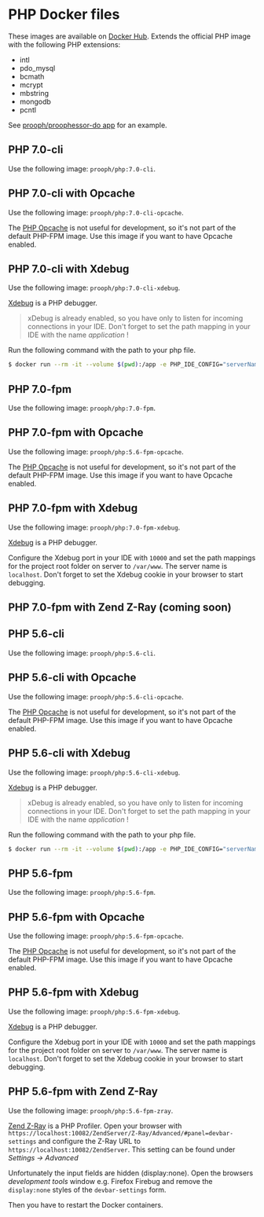 # PHP Docker files

These images are available on [Docker Hub](https://hub.docker.com/r/prooph/php/). 
Extends the official PHP image with the following PHP extensions:

* intl 
* pdo_mysql
* bcmath
* mcrypt
* mbstring
* mongodb
* pcntl

See [prooph/proophessor-do app](https://github.com/prooph/proophessor-do) for an example.

## PHP 7.0-cli
Use the following image: `prooph/php:7.0-cli`.

## PHP 7.0-cli with Opcache
Use the following image: `prooph/php:7.0-cli-opcache`.

The [PHP Opcache](http://php.net/manual/en/book.opcache.php) is not useful for development, so it's not part of the default PHP-FPM image. Use
this image if you want to have Opcache enabled.

## PHP 7.0-cli with Xdebug
Use the following image: `prooph/php:7.0-cli-xdebug`.

[Xdebug](http://xdebug.org/) is a PHP debugger.

> xDebug is already enabled, so you have only to listen for incoming connections in your IDE. Don't forget to set the 
path mapping in your IDE with the name *application* !

Run the following command with the path to your php file.

```bash
$ docker run --rm -it --volume $(pwd):/app -e PHP_IDE_CONFIG="serverName=application" prooph/php:7.0-cli-xdebug php [your file]
```

## PHP 7.0-fpm
Use the following image: `prooph/php:7.0-fpm`.

## PHP 7.0-fpm with Opcache
Use the following image: `prooph/php:5.6-fpm-opcache`.

The [PHP Opcache](http://php.net/manual/en/book.opcache.php) is not useful for development, so it's not part of the default PHP-FPM image. Use
this image if you want to have Opcache enabled.

## PHP 7.0-fpm with Xdebug
Use the following image: `prooph/php:7.0-fpm-xdebug`.

[Xdebug](http://xdebug.org/) is a PHP debugger.

Configure the Xdebug port in your IDE with `10000` and set the path mappings for the project root folder on server 
to `/var/www`. The server name is `localhost`. Don't forget to set the Xdebug cookie in your browser to start debugging.

## PHP 7.0-fpm with Zend Z-Ray (coming soon)

## PHP 5.6-cli
Use the following image: `prooph/php:5.6-cli`.

## PHP 5.6-cli with Opcache
Use the following image: `prooph/php:5.6-cli-opcache`.

The [PHP Opcache](http://php.net/manual/en/book.opcache.php) is not useful for development, so it's not part of the default PHP-FPM image. Use
this image if you want to have Opcache enabled.

## PHP 5.6-cli with Xdebug
Use the following image: `prooph/php:5.6-cli-xdebug`.

[Xdebug](http://xdebug.org/) is a PHP debugger.

> xDebug is already enabled, so you have only to listen for incoming connections in your IDE. Don't forget to set the 
path mapping in your IDE with the name *application* !

Run the following command with the path to your php file.

```bash
$ docker run --rm -it --volume $(pwd):/app -e PHP_IDE_CONFIG="serverName=application" prooph/php:5.6-cli-xdebug php [your file]
```

## PHP 5.6-fpm
Use the following image: `prooph/php:5.6-fpm`.

## PHP 5.6-fpm with Opcache
Use the following image: `prooph/php:5.6-fpm-opcache`.

The [PHP Opcache](http://php.net/manual/en/book.opcache.php) is not useful for development, so it's not part of the default PHP-FPM image. Use
this image if you want to have Opcache enabled.

## PHP 5.6-fpm with Xdebug
Use the following image: `prooph/php:5.6-fpm-xdebug`.

[Xdebug](http://xdebug.org/) is a PHP debugger.

Configure the Xdebug port in your IDE with `10000` and set the path mappings for the project root folder on server 
to `/var/www`. The server name is `localhost`. Don't forget to set the Xdebug cookie in your browser to start debugging.

## PHP 5.6-fpm with Zend Z-Ray
Use the following image: `prooph/php:5.6-fpm-zray`.

[Zend Z-Ray](http://www.zend.com/de/products/server/z-ray) is a PHP Profiler. Open your browser with `https://localhost:10082/ZendServer/Z-Ray/Advanced/#panel=devbar-settings`
and configure the Z-Ray URL to `https://localhost:10082/ZendServer`. This setting can be found under *Settings -> Advanced*

Unfortunately the input fields are hidden (display:none). Open the browsers *development tools* window e.g. Firefox 
Firebug and remove the `display:none` styles of the `devbar-settings` form. 

Then you have to restart the Docker containers.


